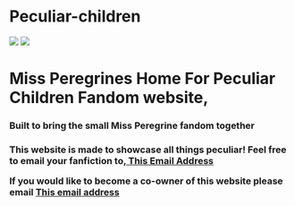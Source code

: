 # Peculiar-children
<img src="https://encrypted-tbn3.gstatic.com/images?q=tbn:ANd9GcRWi-DtBNNTHGcG1-2ARE9fwRtct2hK18i6LmSymZLaPg52XT-nFA">
<img src="https://encrypted-tbn2.gstatic.com/images?q=tbn:ANd9GcSwaeWsd8LHh8-4zMEZQ54znqC_7pK6bz97irIzai4xC_fggpsnBw">
<h1>Miss Peregrines Home For Peculiar Children Fandom website,</h1> <h3>Built to bring the small Miss Peregrine fandom together<h3>
This website is made to showcase all things peculiar! Feel free to email your fanfiction to,<a href="https://accounts.google.com/ServiceLogin?continue=https%3A%2F%2Fmail.google.com%2Fmail%2F&ltmpl=default&service=mail&sacu=1&scc=1&passive=1209600&ignoreShadow=0&acui=0#Email=peculiarchidren%40gmail.com"> This Email Address</a> 

If you would like to become a co-owner of this website please email <a href="https://accounts.google.com/ServiceLogin?sacu=1&scc=1&continue=https%3A%2F%2Fmail.google.com%2Fmail%2F&osid=1&service=mail&ss=1&ltmpl=default&rm=false#password">This email address</a>

